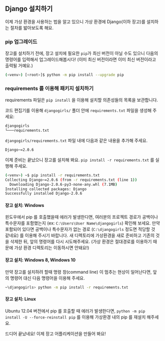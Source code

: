 ## Django 설치하기

이제 가상 환경을 사용하는 법을 알고 있으니 가상 환경에 Django(이하 장고)를 설치하는 절차를
밟아보도록 해요.

### pip 업그레이드

장고를 설치하기 전에, 장고 설치에 필요한 `pip`가 최신 버전이 아닐 수도 있으니 다음의
명령어를 입력해서 업그레이드해봅시다! (이미 최신 버전이라면 이미 최신 버전이라고 출력될
거예요.)

``` bash
(<venv>) [<root>]$ python -m pip install --upgrade pip
```

### requirements 를 이용해 패키지 설치하기

requirements 파일은 `pip install` 을 이용해 설치할 의존성들의 목록을 보관합니다.

코드 편집기를 이용해 `djangogirls/` 폴더 안에 `requirements.txt` 파일을 생성해 주세요:

``` txt
djangogirls
└───requirements.txt
```

`djangogirls/requirements.txt` 파일 내에 다음과 같은 내용을 추가해 주세요.

``` txt
Django~=2.0.6
```

이제 준비는 끝났으니 장고를 설치해 봐요. `pip install -r requirements.txt` 를 실행해 주세요.

``` bash
(<venv>) ~$ pip install -r requirements.txt
Collecting Django~=2.0.6 (from -r requirements.txt (line 1))
  Downloading Django-2.0.6-py3-none-any.whl (7.1MB)
Installing collected packages: Django
Successfully installed Django-2.0.6
```

#### 장고 설치: Windows

윈도우에서 pip 를 호출했을때 에러가 발생한다면, 여러분의 프로젝트 경로가 공백이나 특수문자를
포함했는지 (ex: `C:\Users\User Name\djangogirls`) 확인해 보세요. 만약 포함되어 있다면
공백이나 특수문자가 없는 경로 (`C:\djangogirls` 정도면 적당할 것 같네요) 를 이용해 주시기
바랍니다. 새 디렉토리에 가상환경을 새로 준비하고 기존의 것을 삭제한 뒤, 앞의 명령어를 다시
시도해주세요. (가상 환경은 절대경로를 이용하기 때문에 가상 환경 디렉토리는 이동하시면
안돼요!)

#### 장고 설치: Windows 8, Windows 10

만약 장고를 설치하려 할때 명령 창(command line) 이 멈추는 현상이 일어난다면,
앞의 명령어 대신 다음 명령어을 이용해 주세요.

```bash
~\djangogirls> python -m pip install -r requirements.txt
```

#### 장고 설치: Linux

Ubuntu 12.04 버전에서 pip 를 호출할 때 에러가 발생한다면,
`python -m pip install -U --force-reinstall pip` 를 이용해 가상환경 내의 pip 를
재설치 해주세요.

드디어 끝났네요! 이제 장고 어플리케이션을 만들어 봐요!